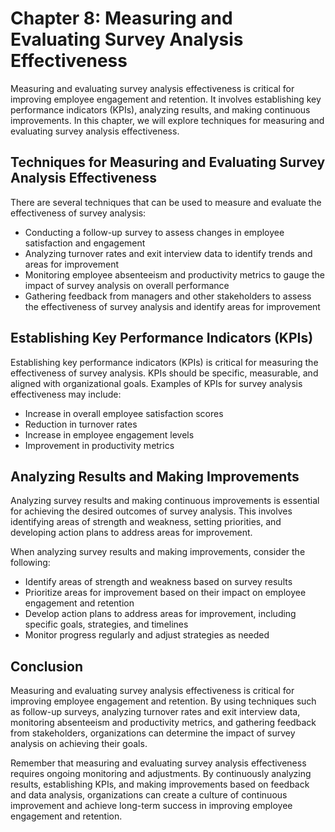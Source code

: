 Chapter 8: Measuring and Evaluating Survey Analysis Effectiveness
=================================================================

Measuring and evaluating survey analysis effectiveness is critical for improving employee engagement and retention. It involves establishing key performance indicators (KPIs), analyzing results, and making continuous improvements. In this chapter, we will explore techniques for measuring and evaluating survey analysis effectiveness.

Techniques for Measuring and Evaluating Survey Analysis Effectiveness
---------------------------------------------------------------------

There are several techniques that can be used to measure and evaluate the effectiveness of survey analysis:

* Conducting a follow-up survey to assess changes in employee satisfaction and engagement
* Analyzing turnover rates and exit interview data to identify trends and areas for improvement
* Monitoring employee absenteeism and productivity metrics to gauge the impact of survey analysis on overall performance
* Gathering feedback from managers and other stakeholders to assess the effectiveness of survey analysis and identify areas for improvement

Establishing Key Performance Indicators (KPIs)
----------------------------------------------

Establishing key performance indicators (KPIs) is critical for measuring the effectiveness of survey analysis. KPIs should be specific, measurable, and aligned with organizational goals. Examples of KPIs for survey analysis effectiveness may include:

* Increase in overall employee satisfaction scores
* Reduction in turnover rates
* Increase in employee engagement levels
* Improvement in productivity metrics

Analyzing Results and Making Improvements
-----------------------------------------

Analyzing survey results and making continuous improvements is essential for achieving the desired outcomes of survey analysis. This involves identifying areas of strength and weakness, setting priorities, and developing action plans to address areas for improvement.

When analyzing survey results and making improvements, consider the following:

* Identify areas of strength and weakness based on survey results
* Prioritize areas for improvement based on their impact on employee engagement and retention
* Develop action plans to address areas for improvement, including specific goals, strategies, and timelines
* Monitor progress regularly and adjust strategies as needed

Conclusion
----------

Measuring and evaluating survey analysis effectiveness is critical for improving employee engagement and retention. By using techniques such as follow-up surveys, analyzing turnover rates and exit interview data, monitoring absenteeism and productivity metrics, and gathering feedback from stakeholders, organizations can determine the impact of survey analysis on achieving their goals.

Remember that measuring and evaluating survey analysis effectiveness requires ongoing monitoring and adjustments. By continuously analyzing results, establishing KPIs, and making improvements based on feedback and data analysis, organizations can create a culture of continuous improvement and achieve long-term success in improving employee engagement and retention.
